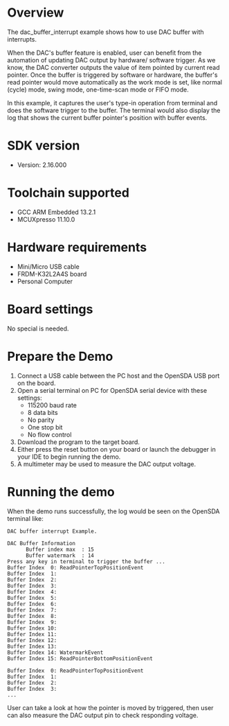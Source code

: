 Overview
========

The dac_buffer_interrupt example shows how to use DAC buffer with interrupts.

When the DAC's buffer feature is enabled, user can benefit from the automation of updating DAC output by hardware/
software trigger. As we know, the DAC converter outputs the value of item pointed by current read pointer. Once the 
buffer is triggered by software or hardware, the buffer's read pointer would move automatically as the work mode is set,
like normal (cycle) mode, swing mode, one-time-scan mode or FIFO mode.

In this example, it captures the user's type-in operation from terminal and does the software trigger to the buffer.
The terminal would also display the log that shows the current buffer pointer's position with buffer events.

SDK version
===========
- Version: 2.16.000

Toolchain supported
===================
- GCC ARM Embedded  13.2.1
- MCUXpresso  11.10.0

Hardware requirements
=====================
- Mini/Micro USB cable
- FRDM-K32L2A4S board
- Personal Computer

Board settings
==============
No special is needed.

Prepare the Demo
================
1. Connect a USB cable between the PC host and the OpenSDA USB port on the board.
2. Open a serial terminal on PC for OpenSDA serial device with these settings:
    - 115200 baud rate
    - 8 data bits
    - No parity
    - One stop bit
    - No flow control
3. Download the program to the target board.
4. Either press the reset button on your board or launch the debugger in your IDE to begin running the demo.
5. A multimeter may be used to measure the DAC output voltage.

Running the demo
================
When the demo runs successfully, the log would be seen on the OpenSDA terminal like:

~~~~~~~~~~~~~~~~~~~~~~~~~~~~~
DAC buffer interrupt Example.

DAC Buffer Information
      Buffer index max  : 15
      Buffer watermark  : 14
Press any key in terminal to trigger the buffer ...
Buffer Index  0: ReadPointerTopPositionEvent
Buffer Index  1:
Buffer Index  2:
Buffer Index  3:
Buffer Index  4:
Buffer Index  5:
Buffer Index  6:
Buffer Index  7:
Buffer Index  8:
Buffer Index  9:
Buffer Index 10:
Buffer Index 11:
Buffer Index 12:
Buffer Index 13:
Buffer Index 14: WatermarkEvent
Buffer Index 15: ReadPointerBottomPositionEvent

Buffer Index  0: ReadPointerTopPositionEvent
Buffer Index  1:
Buffer Index  2:
Buffer Index  3:
...
~~~~~~~~~~~~~~~~~~~~~~~~~~~~~
User can take a look at how the pointer is moved by triggered, then user can also measure the DAC output
pin to check responding voltage.
